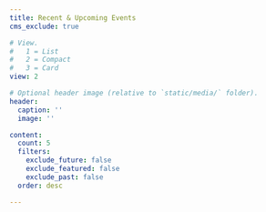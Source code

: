 ```yaml
---
title: Recent & Upcoming Events
cms_exclude: true

# View.
#   1 = List
#   2 = Compact
#   3 = Card
view: 2

# Optional header image (relative to `static/media/` folder).
header:
  caption: ''
  image: ''

content:
  count: 5
  filters:
    exclude_future: false
    exclude_featured: false
    exclude_past: false
  order: desc

---
```

